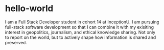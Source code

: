 # hello-world
I am a Full Stack Developer student in cohort 14 at InceptionU. I am pursuing full-stack software development so that I can combine it with my exisiting interest in geopolitics, journalism, and ethical knowledge sharing. Not only to report on the world, but to actively shape how information is shared and preserved.
